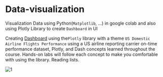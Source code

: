 # Data-visualization
Visualization Data using Python(`Matplotlib`, ...) in google colab and also using Plotly Library to create `Dashboard` in UI

Creating [Dashboard](https://github.com/GhodratRezaei/Data-visualization/blob/main/Data%20Visualization%20in%20DashBoard.py) using the`Plotly` library with a theme `US Domestic Airline Flights Performance` using a US airline reporting carrier on-time performance dataset, Plotly, and Dash concepts learned throughout the course. Hands-on labs will follow each concept to make you comfortable with using the library.
Reading lists.   


![1](https://user-images.githubusercontent.com/75788150/173237695-e778b432-4dd8-4adb-98ab-c31b6588be70.png)


